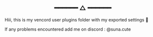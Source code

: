 <h2 align="center"> ━━━━━━  △  ━━━━━━ </h2>

Hiii, this is my vencord user plugins folder with my exported settings 💫

If any problems encountered add me on discord : @suna.cute
